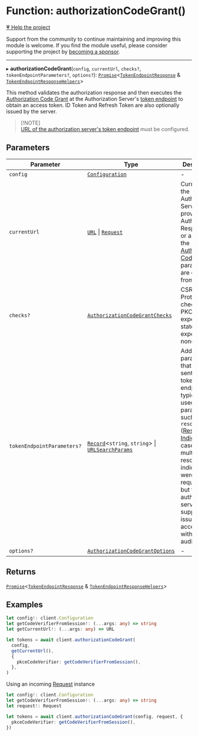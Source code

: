 # Function: authorizationCodeGrant()

[💗 Help the project](https://github.com/sponsors/panva)

Support from the community to continue maintaining and improving this module is welcome. If you find the module useful, please consider supporting the project by [becoming a sponsor](https://github.com/sponsors/panva).

***

▸ **authorizationCodeGrant**(`config`, `currentUrl`, `checks?`, `tokenEndpointParameters?`, `options?`): [`Promise`](https://developer.mozilla.org/docs/Web/JavaScript/Reference/Global_Objects/Promise)\<[`TokenEndpointResponse`](../interfaces/TokenEndpointResponse.md) & [`TokenEndpointResponseHelpers`](../interfaces/TokenEndpointResponseHelpers.md)\>

This method validates the authorization response and then executes the
[Authorization Code Grant](https://datatracker.ietf.org/doc/html/rfc6749#section-4.1) at the Authorization Server's
[token endpoint](../interfaces/ServerMetadata.md#token_endpoint) to obtain an access
token. ID Token and Refresh Token are also optionally issued by the server.

> [!NOTE]\
> [URL of the authorization server's token endpoint](../interfaces/ServerMetadata.md#token_endpoint)
> must be configured.

## Parameters

| Parameter | Type | Description |
| ------ | ------ | ------ |
| `config` | [`Configuration`](../classes/Configuration.md) | - |
| `currentUrl` | [`URL`](https://developer.mozilla.org/docs/Web/API/URL) \| [`Request`](https://developer.mozilla.org/docs/Web/API/Request) | Current [URL](https://developer.mozilla.org/docs/Web/API/URL) the Authorization Server provided an Authorization Response to or a [Request](https://developer.mozilla.org/docs/Web/API/Request), the [Authorization Code Grant](https://datatracker.ietf.org/doc/html/rfc6749#section-4.1) parameters are extracted from this. |
| `checks?` | [`AuthorizationCodeGrantChecks`](../interfaces/AuthorizationCodeGrantChecks.md) | CSRF Protection checks like PKCE, expected state, or expected nonce |
| `tokenEndpointParameters?` | [`Record`](https://www.typescriptlang.org/docs/handbook/utility-types.html#recordkeys-type)\<`string`, `string`\> \| [`URLSearchParams`](https://developer.mozilla.org/docs/Web/API/URLSearchParams) | Additional parameters that will be sent to the token endpoint, typically used for parameters such as `resource` ([Resource Indicator](https://www.rfc-editor.org/rfc/rfc8707)) in cases where multiple resource indicators were requested but the authorization server only supports issuing an access token with a single audience |
| `options?` | [`AuthorizationCodeGrantOptions`](../interfaces/AuthorizationCodeGrantOptions.md) | - |

## Returns

[`Promise`](https://developer.mozilla.org/docs/Web/JavaScript/Reference/Global_Objects/Promise)\<[`TokenEndpointResponse`](../interfaces/TokenEndpointResponse.md) & [`TokenEndpointResponseHelpers`](../interfaces/TokenEndpointResponseHelpers.md)\>

## Examples

```ts
let config!: client.Configuration
let getCodeVerifierFromSession!: (...args: any) => string
let getCurrentUrl!: (...args: any) => URL

let tokens = await client.authorizationCodeGrant(
  config,
  getCurrentUrl(),
  {
    pkceCodeVerifier: getCodeVerifierFromSession(),
  },
)
```

Using an incoming [Request](https://developer.mozilla.org/docs/Web/API/Request) instance

```ts
let config!: client.Configuration
let getCodeVerifierFromSession!: (...args: any) => string
let request!: Request

let tokens = await client.authorizationCodeGrant(config, request, {
  pkceCodeVerifier: getCodeVerifierFromSession(),
})
```
